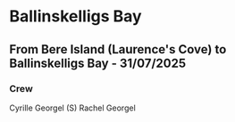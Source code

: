 # Ballinskelligs Bay

## From Bere Island (Laurence's Cove) to Ballinskelligs Bay - 31/07/2025

### Crew

Cyrille Georgel (S)
Rachel Georgel


